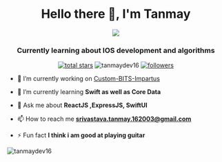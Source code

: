 <h1 align="center">Hello there 👋, I'm Tanmay</h1>

<p align="center">
  <!-- Typing SVG by DenverCoder1 - https://github.com/DenverCoder1/readme-typing-svg -->
  <a href="https://github.com/DenverCoder1/TanmayDev16">
    <img src="https://readme-typing-svg.demolab.com/?lines=Full-stack%20web%20and%20ios%20developer;Always%20learning%20new%20things&font=Fira%20Code&center=true&width=440&height=45&color=404ae3&vCenter=true&pause=1000&size=22" /></a>
</p>

<h3 align="center">Currently learning about IOS development and algorithms</h3>
<p align="center">
<a href="https://github.com/DenverCoder1?tab=repositories&sort=stargazers">
    <img alt="total stars" title="Total stars on GitHub" src="https://custom-icon-badges.demolab.com/github/stars/TanmayDev16?color=55960c&style=for-the-badge&labelColor=488207&logo=star"/></a>

<img src="https://komarev.com/ghpvc/?username=tanmaydev16&label=Profile%20views&color=ff0000&labelColor=ff0000&style=for-the-badge" alt="tanmaydev16" /> 

<a href="https://github.com/TanmayDev16?tab=followers">
    <img alt="followers" title="Follow me on Github" src="https://custom-icon-badges.demolab.com/github/followers/TanmayDev16?color=236ad3&labelColor=1155ba&style=for-the-badge&logo=person-add&label=Follow&logoColor=white"/></a>
</p>

- 🔭 I’m currently working on [Custom-BITS-Impartus](https://github.com/TanmayDev16/Custom-BITS-Impartus-v1-)

- 🌱 I’m currently learning **Swift as well as Core Data**

- 💬 Ask me about **ReactJS ,ExpressJS, SwiftUI**

- 📫 How to reach me **srivastava.tanmay.162003@gmail.com**

- ⚡ Fun fact **I think i am good at playing guitar**



<p><img align="left" src="https://github-readme-streak-stats.herokuapp.com/?user=tanmaydev16&" alt="tanmaydev16" /></p>

